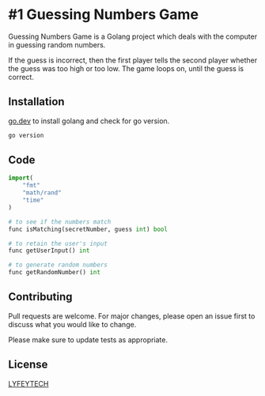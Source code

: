 # #1 Guessing Numbers Game

Guessing Numbers Game is a Golang project which deals with the computer in guessing random numbers. 

If the guess is incorrect, then the first player tells the second player whether the guess was too high or too low. The game loops on, until the guess is correct.

## Installation

[go.dev](https://go.dev/dl/go1.19.darwin-amd64.pkg) to install golang and check for go version.

```bash
go version
```

## Code 

```python
import( 
    "fmt" 
    "math/rand"
    "time"
)

# to see if the numbers match
func isMatching(secretNumber, guess int) bool

# to retain the user's input
func getUserInput() int

# to generate random numbers
func getRandomNumber() int
```

## Contributing
Pull requests are welcome. For major changes, please open an issue first to discuss what you would like to change.

Please make sure to update tests as appropriate.

## License
[LYFEYTECH](https://github.com/lyfeytech)
